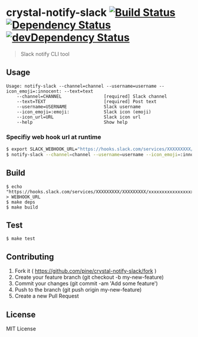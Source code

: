 # crystal-notify-slack [![Build Status](https://travis-ci.org/pine/crystal-notify-slack.svg?branch=master)](https://travis-ci.org/pine/crystal-notify-slack) [![Dependency Status](https://shards.rocks/badge/github/pine/crystal-notify-slack/status.svg)](https://shards.rocks/github/pine/crystal-notify-slack) [![devDependency Status](https://shards.rocks/badge/github/pine/crystal-notify-slack/dev_status.svg)](https://shards.rocks/github/pine/crystal-notify-slack)
> Slack notify CLI tool

## Usage

```
Usage: notify-slack --channel=channel --username=username --icon_emoji=:innocent: --text=text
    --channel=CHANNEL                [required] Slack channel
    --text=TEXT                      [required] Post text
    --username=USERNAME              Slack username
    --icon_emoji=:emoji:             Slack icon (emoji)
    --icon_url=URL                   Slack icon url
    --help                           Show help
```

### Specifiy web hook url at runtime

```bash
$ export SLACK_WEBHOOK_URL="https://hooks.slack.com/services/XXXXXXXXX/XXXXXXXXX/xxxxxxxxxxxxxxxxxxxxxxxx"
$ notify-slack --channel=channel --username=username --icon_emoji=:innocent: --text=text
```

## Build

```
$ echo "https://hooks.slack.com/services/XXXXXXXXX/XXXXXXXXX/xxxxxxxxxxxxxxxxxxxxxxxx" > WEBHOOK_URL
$ make deps
$ make build
```

## Test

```
$ make test
```

## Contributing

1. Fork it ( https://github.com/pine/crystal-notify-slack/fork )
2. Create your feature branch (git checkout -b my-new-feature)
3. Commit your changes (git commit -am 'Add some feature')
4. Push to the branch (git push origin my-new-feature)
5. Create a new Pull Request

## License
MIT License
